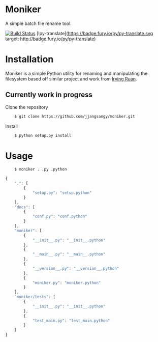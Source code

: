 # Moniker
A simple batch file rename tool.

[![Build Status](https://travis-ci.org/jjangsangy/Moniker.svg?branch=master)](https://travis-ci.org/jjangsangy/Moniker)
[!py-translate](https://badge.fury.io/py/py-translate.svg target: http://badge.fury.io/py/py-translate)
    
    
# Installation

Moniker is a simple Python utility for renaming and manipulating the filesystem based
off similar project and work from [Irving Ruan](https://github.com/irvingruan/Moniker.git).

## Currently work in progress

Clone the repository
```bash
    $ git clone https://github.com/jjangsangy/moniker.git
```

Install
```bash
	$ python setup.py install
```

# Usage

```sh
    $ moniker . .py .python
```

```javascript
{
    ".": [
        {
            "setup.py": "setup.python"
        }
    ], 
    "docs": [
        {
            "conf.py": "conf.python"
        }
    ], 
    "moniker": [
        {
            "__init__.py": "__init__.python"
        }, 
        {
            "__main__.py": "__main__.python"
        }, 
        {
            "__version__.py": "__version__.python"
        }, 
        {
            "moniker.py": "moniker.python"
        }
    ], 
    "moniker/tests": [
        {
            "__init__.py": "__init__.python"
        }, 
        {
            "test_main.py": "test_main.python"
        }
    ]
}
```

